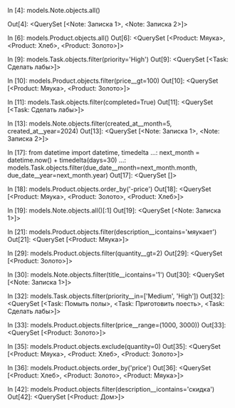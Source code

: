 
In [4]: models.Note.objects.all()

Out[4]: <QuerySet [<Note: Записка 1>, <Note: Записка 2>]>

In [6]: models.Product.objects.all()
Out[6]: <QuerySet [<Product: Мяука>, <Product: Хлеб>, <Product: Золото>]>

In [9]: models.Task.objects.filter(priority='High')
Out[9]: <QuerySet [<Task: Сделать лабы>]>

In [10]: models.Product.objects.filter(price__gt=100)
Out[10]: <QuerySet [<Product: Мяука>, <Product: Золото>]>

In [11]: models.Task.objects.filter(completed=True)
Out[11]: <QuerySet [<Task: Сделать лабы>]>

In [13]: models.Note.objects.filter(created_at__month=5, created_at__year=2024)
Out[13]: <QuerySet [<Note: Записка 1>, <Note: Записка 2>]>

In [17]: from datetime import datetime, timedelta
    ...: next_month = datetime.now() + timedelta(days=30)
    ...: models.Task.objects.filter(due_date__month=next_month.month, due_date__year=next_month.year)
Out[17]: <QuerySet []>

In [18]: models.Product.objects.order_by('-price')
Out[18]: <QuerySet [<Product: Мяука>, <Product: Золото>, <Product: Хлеб>]>

In [19]: models.Note.objects.all()[:1]
Out[19]: <QuerySet [<Note: Записка 1>]>

In [21]: models.Product.objects.filter(description__icontains='мяукает')
Out[21]: <QuerySet [<Product: Мяука>]>

In [29]: models.Product.objects.filter(quantity__gt=2)
Out[29]: <QuerySet [<Product: Золото>]>

In [30]: models.Note.objects.filter(title__icontains='1')
Out[30]: <QuerySet [<Note: Записка 1>]>

In [32]: models.Task.objects.filter(priority__in=['Medium', 'High'])
Out[32]: <QuerySet [<Task: Помыть полы>, <Task: Приготовить поесть>, <Task: Сделать лабы>]>

In [33]: models.Product.objects.filter(price__range=(1000, 3000))
Out[33]: <QuerySet [<Product: Золото>]>

In [35]: models.Product.objects.exclude(quantity=0)
Out[35]: <QuerySet [<Product: Мяука>, <Product: Хлеб>, <Product: Золото>]>

In [36]: models.Product.objects.order_by('price')
Out[36]: <QuerySet [<Product: Хлеб>, <Product: Золото>, <Product: Мяука>]>

In [42]: models.Product.objects.filter(description__icontains='скидка')
Out[42]: <QuerySet [<Product: Дом>]>

